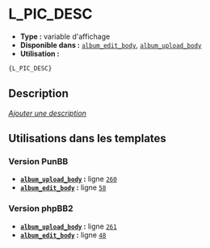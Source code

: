 # L_PIC_DESC
* __Type :__ variable d'affichage
* __Disponible dans :__ [`album_edit_body`](../tpl/var/album_edit_body.md), [`album_upload_body`](../tpl/var/album_upload_body.md)
* __Utilisation :__

```html
{L_PIC_DESC}
```

## Description
[*Ajouter une description*](https://fa-tvars.appspot.com/var/L_PIC_DESC)

## Utilisations dans les templates

### Version PunBB
* __[`album_upload_body`](../tpl/var/album_upload_body.md#readme) :__ ligne [`260`](../tpl/src/punbb/album_upload_body.tpl#L260)
* __[`album_edit_body`](../tpl/var/album_edit_body.md#readme) :__ ligne [`58`](../tpl/src/punbb/album_edit_body.tpl#L58)

### Version phpBB2
* __[`album_upload_body`](../tpl/var/album_upload_body.md#readme) :__ ligne [`261`](../tpl/src/subsilver/album_upload_body.tpl#L261)
* __[`album_edit_body`](../tpl/var/album_edit_body.md#readme) :__ ligne [`48`](../tpl/src/subsilver/album_edit_body.tpl#L48)